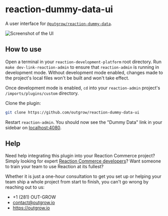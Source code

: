 # reaction-dummy-data-ui

A user interface for [`@outgrow/reaction-dummy-data`](https://github.com/outgrow/reaction-dummy-data).

![Screenshot of the UI](https://raw.githubusercontent.com/outgrow/reaction-dummy-data-ui/master/screenshot.png)

## How to use

Open a terminal in your `reaction-development-platform` root directory. Run `make dev-link-reaction-admin` to ensure that `reaction-admin` is running in development mode. Without development mode enabled, changes made to the project's local files won't be built and won't take effect.

Once development mode is enabled, `cd` into your `reaction-admin` project's `/imports/plugins/custom` directory.

Clone the plugin:

```bash
git clone https://github.com/outgrow/reaction-dummy-data-ui
```

Restart `reaction-admin`. You should now see the "Dummy Data" link in your sidebar on [localhost:4080](https://localhost:4080).

## Help

Need help integrating this plugin into your Reaction Commerce project? Simply looking for expert [Reaction Commerce developers](https://outgrow.io)? Want someone to train your team to use Reaction at its fullest?

Whether it is just a one-hour consultation to get you set up or helping your team ship a whole project from start to finish, you can't go wrong by reaching out to us:

* +1 (281) OUT-GROW
* contact@outgrow.io
* https://outgrow.io
